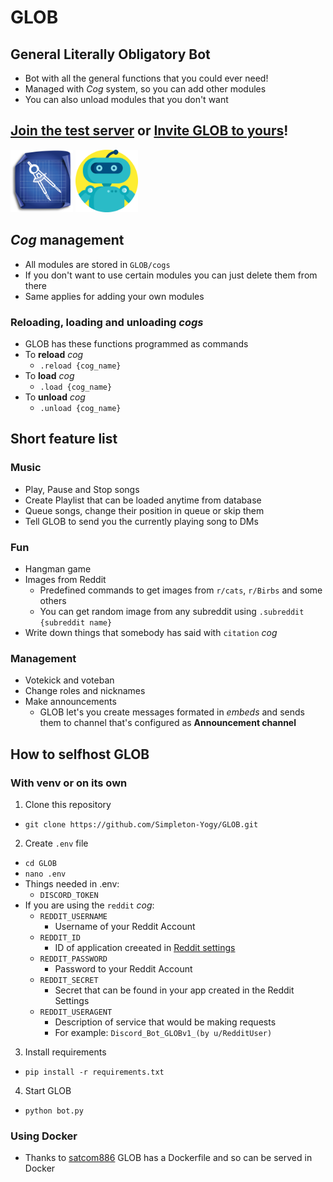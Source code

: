 # GLOB

## General Literally Obligatory Bot

* Bot with all the general functions that you could ever need!
* Managed with *Cog* system, so you can add other modules
* You can also unload modules that you don't want

## [Join the test server](https://discord.gg/d4Fwf5Gu9b) or [Invite GLOB to yours](https://discord.com/api/oauth2/authorize?client_id=781629601105444946&permissions=502791286&scope=bot)!

[<img src="resources/server_icon.png" width = "100" height = "100">](https://discord.gg/d4Fwf5Gu9b) [<img src="resources/glob_icon.png" width = "100" height = "100">](https://discord.com/api/oauth2/authorize?client_id=781629601105444946&permissions=502791286&scope=bot)

## *Cog* management
* All modules are stored in `GLOB/cogs`
* If you don't want to use certain modules you can just delete them from there
* Same applies for adding your own modules
### Reloading, loading and unloading *cogs*
* GLOB has these functions programmed as commands
* To **reload** *cog*
  * `.reload {cog_name}` 
* To **load** *cog*
  * `.load {cog_name}` 
* To **unload** *cog*
  * `.unload {cog_name}` 

## Short feature list
### Music
* Play, Pause and Stop songs
* Create Playlist that can be loaded anytime from database
* Queue songs, change their position in queue or skip them
* Tell GLOB to send you the currently playing song to DMs
### Fun
* Hangman game
* Images from Reddit
  * Predefined commands to get images from `r/cats`, `r/Birbs` and some others
  * You can get random image from any subreddit using `.subreddit {subreddit name}` 
* Write down things that somebody has said with `citation` *cog*
### Management
* Votekick and voteban
* Change roles and nicknames
* Make announcements
  * GLOB let's you create messages formated in *embeds* and sends them to channel that's configured as **Announcement channel**

## How to selfhost GLOB
### With venv or on its own
1) Clone this repository
  * `git clone https://github.com/Simpleton-Yogy/GLOB.git`
2) Create `.env` file
  * `cd GLOB`
  * `nano .env`
  * Things needed in .env:
    * `DISCORD_TOKEN`
  * If you are using the `reddit` *cog*:
    * `REDDIT_USERNAME`
      * Username of your Reddit Account  
    * `REDDIT_ID`
      * ID of application creeated in [Reddit settings](https://www.reddit.com/prefs/apps/) 
    * `REDDIT_PASSWORD`
      * Password to your Reddit Account 
    * `REDDIT_SECRET`
      * Secret that can be found in your app created in the Reddit Settings
    * `REDDIT_USERAGENT`
      * Description of service that would be making requests
      * For example: `Discord_Bot_GLOBv1_(by u/RedditUser)`
3) Install requirements
  * `pip install -r requirements.txt`
4) Start GLOB
  * `python bot.py`

### Using Docker
* Thanks to [satcom886](https://github.com/satcom886) GLOB has a Dockerfile and so can be served in Docker

